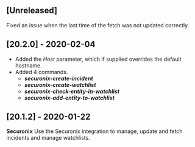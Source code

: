## [Unreleased]
Fixed an issue when the last time of the fetch was not updated correctly.

## [20.2.0] - 2020-02-04
  - Added the *Host* parameter, which if supplied overrides the default hostname.
  - Added 4 commands.
    - ***securonix-create-incident***
    - ***securonix-create-watchlist***
    - ***securonix-check-entity-in-watchlist***
    - ***securonix-add-entity-to-watchlist***

## [20.1.2] - 2020-01-22
**Securonix**
Use the Securonix integration to manage, update and fetch incidents and manage watchlists.
